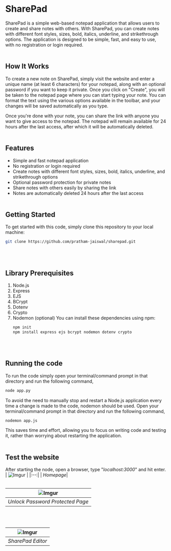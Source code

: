 # SharePad
SharePad is a simple web-based notepad application that allows users to create and share notes with others. With SharePad, you can create notes with different font styles, sizes, bold, italics, underline, and strikethrough options. The application is designed to be simple, fast, and easy to use, with no registration or login required.
<br/><br/>

## How It Works
To create a new note on SharePad, simply visit the website and enter a unique name (at least 6 characters) for your notepad, along with an optional password if you want to keep it private. Once you click on "Create", you will be taken to the notepad page where you can start typing your note. You can format the text using the various options available in the toolbar, and your changes will be saved automatically as you type.

Once you're done with your note, you can share the link with anyone you want to give access to the notepad. The notepad will remain available for 24 hours after the last access, after which it will be automatically deleted.
<br/><br/>

## Features
- Simple and fast notepad application
- No registration or login required
- Create notes with different font styles, sizes, bold, italics, underline, and strikethrough options
- Optional password protection for private notes
- Share notes with others easily by sharing the link
- Notes are automatically deleted 24 hours after the last access
<br/><br/>

## Getting Started
To get started with this code, simply clone this repository to your local machine:
```bash
git clone https://github.com/pratham-jaiswal/sharepad.git
```
<br/><br/>

## Library Prerequisites
1. Node.js
2. Express
3. EJS
4. BCrypt
5. Dotenv
6. Crypto
7. Nodemon (optional)
    You can install these dependencies using npm:
    ```bash
    npm init
    npm install express ejs bcrypt nodemon dotenv crypto
    ```
<br/><br/>

## Running the code
To run the code simply open your terminal/command prompt in that directory and run the following command,
```bash
node app.py
```
To avoid the need to manually stop and restart a Node.js application every time a change is made to the code, nodemon should be used. Open your terminal/command prompt in that directory and run the following command,
```bash
nodemon app.js
```
This saves time and effort, allowing you to focus on writing code and testing it, rather than worrying about restarting the application.
<br/><br/>

## Test the website
After starting the node, open a browser, type "*localhost:3000*" and hit enter.
| ![Imgur](https://i.imgur.com/7WFiyKy.png) |
|:--:|
| <i>Homepage</i>|
<br/><br/>

| ![Imgur](https://i.imgur.com/579cX2Z.png) |
|:--:|
| <i>Unlock Password Protected Page</i>|
<br/><br/>

| ![Imgur](https://i.imgur.com/o337HGZ.png) |
|:--:|
| <i>SharePad Editor</i>|
<br/><br/>